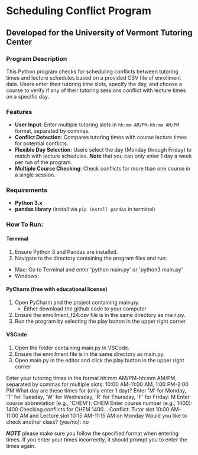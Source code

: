 # Scheduling Conflict Program
## Developed for the University of Vermont Tutoring Center

### Program Description
This Python program checks for scheduling conflicts between tutoring times and lecture schedules based on a provided CSV file of enrollment data. Users enter their tutoring time slots, specify the day, and choose a course to verify if any of their tutoring sessions conflict with lecture times on a specific day.

### Features
- **User Input**: Enter multiple tutoring slots in `hh:mm AM/PM-hh:mm AM/PM` format, separated by commas.
- **Conflict Detection**: Compares tutoring times with course lecture times for potential conflicts.
- **Flexible Day Selection**: Users select the day (Monday through Friday) to match with lecture schedules. ***Note*** that you can only enter 1 day a week per run of the program.
- **Multiple Course Checking**: Check conflicts for more than one course in a single session.

### Requirements
- **Python 3.x**
- **pandas library** (install via `pip install pandas` in terminal)

### How To Run:

#### Terminal
1. Ensure Python 3 and Pandas are installed.
2. Navigate to the directory containing the program files and run:

- Mac: Go to Terminal and enter 'python main.py' or 'python3 main.py'
- Windows:

#### PyCharm (free with educational license)
1. Open PyCharm and the project containing main.py.
   - Either download the github code to your computer
2. Ensure the enrollment_f24.csv file is in the same directory as main.py.
3. Run the program by selecting the play button in the upper right corner

#### VSCode
1. Open the folder containing main.py in VSCode.
2. Ensure the enrollment file is in the same directory as main.py.
3. Open main.py in the editor and click the play button in the upper right corner


Enter your tutoring times in the format hh:mm AM/PM-hh:mm AM/PM, separated by commas for multiple slots:
10:00 AM-11:00 AM, 1:00 PM-2:00 PM
What day are these times for (only enter 1 day)?
Enter 'M' for Monday, 'T' for Tuesday, 'W' for Wednesday, 'R' for Thursday, 'F' for Friday:
M
Enter course abbreviation (e.g., 'CHEM'):
CHEM
Enter course number (e.g., 1400):
1400
Checking conflicts for CHEM 1400...
Conflict: Tutor slot 10:00 AM-11:00 AM and Lecture slot 10:15 AM-11:15 AM on Monday
Would you like to check another class? (yes/no):
no

***NOTE*** please make sure you follow the specified format when entering times. If you enter your times incorrectly, it should prompt you to enter the times again.








